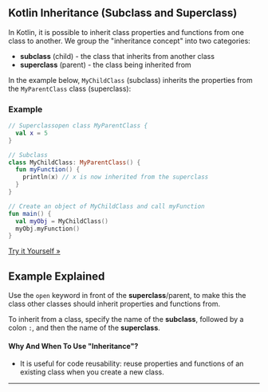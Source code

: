 
## Kotlin Inheritance (Subclass and Superclass)

In Kotlin, it is possible to inherit class properties and functions from one class to another. We group the "inheritance concept" into two categories:

- **subclass** (child) - the class that inherits from another class
- **superclass** (parent) - the class being inherited from

In the example below, `MyChildClass` (subclass) inherits the properties from the `MyParentClass` class (superclass):

### Example

```kotlin
// Superclassopen class MyParentClass {
  val x = 5
}

// Subclass
class MyChildClass: MyParentClass() {
  fun myFunction() {
    println(x) // x is now inherited from the superclass
  }
}

// Create an object of MyChildClass and call myFunction
fun main() {
  val myObj = MyChildClass()
  myObj.myFunction()
} 
```

[Try it Yourself »](https://www.w3schools.com/kotlin/trykotlin.php?filename=demo_inheritance)

## Example Explained

Use the `open` keyword in front of the **superclass**/parent, to make this the class other classes should inherit properties and functions from.

To inherit from a class, specify the name of the **subclass**, followed by a colon `:`, and then the name of the **superclass**.

#### Why And When To Use "Inheritance"?

- It is useful for code reusability: reuse properties and functions of an existing class when you create a new class.

---